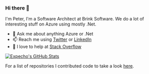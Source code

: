 ### Hi there 👋

I'm Peter, I'm a Software Architect at Brink Software. We do a lot of interesting stuff on Azure using mostly .Net. 

- 💬 Ask me about anything Azure or .Net
- 📫 Reach me using [Twitter](https://twitter.com/Peter_Bons) or [LinkedIn](https://www.linkedin.com/in/peterbons/)
- 👯 I love to help at [Stack Overflow](https://stackoverflow.com/users/932728/peter-bons)

[![Expecho's GitHub Stats](https://github-readme-stats.vercel.app/api?username=Expecho&show_icons=true&include_all_commits=true&count_private=true)](https://github.com/AVS1508)

For a list of repositories I contributed code to take a look [here](https://github.com/Expecho/Expecho/blob/master/CONTRIBUTIONS.md).

<!--
**Expecho/Expecho** is a ✨ _special_ ✨ repository because its `README.md` (this file) appears on your GitHub profile.

Here are some ideas to get you started:

- 🔭 I’m currently working on ...
- 🌱 I’m currently learning ...
- 👯 I’m looking to collaborate on ...
- 🤔 I’m looking for help with ...

- 😄 Pronouns: ...
- ⚡ Fun fact: ...
-->
